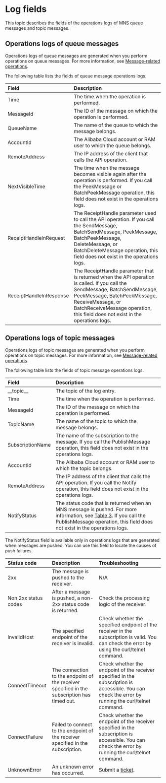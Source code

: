# Log fields

This topic describes the fields of the operations logs of MNS queue messages and topic messages.

## Operations logs of queue messages

Operations logs of queue messages are generated when you perform operations on queue messages. For more information, see [Message-related operations]().

The following table lists the fields of queue message operations logs.

|Field|Description|
|:----|:----------|
|Time|The time when the operation is performed.|
|MessageId|The ID of the message on which the operation is performed.|
|QueueName|The name of the queue to which the message belongs.|
|AccountId|The Alibaba Cloud account or RAM user to which the queue belongs.|
|RemoteAddress|The IP address of the client that calls the API operation.|
|NextVisibleTime|The time when the message becomes visible again after the operation is performed. If you call the PeekMessage or BatchPeekMessage operation, this field does not exist in the operations logs. |
|ReceiptHandleInRequest|The ReceiptHandle parameter used to call the API operation. If you call the SendMessage, BatchSendMessage, PeekMessage, BatchPeekMessage, DeleteMessage, or BatchDeleteMessage operation, this field does not exist in the operations logs. |
|ReceiptHandleInResponse|The ReceiptHandle parameter that is returned when the API operation is called. If you call the SendMessage, BatchSendMessage, PeekMessage, BatchPeekMessage, ReceiveMessage, or BatchReceiveMessage operation, this field does not exist in the operations logs. |

## Operations logs of topic messages

Operations logs of topic messages are generated when you perform operations on topic messages. For more information, see [Message-related operations]().

The following table lists the fields of topic message operations logs.

|Field|Description|
|:----|:----------|
|\_\_topic\_\_|The topic of the log entry.|
|Time|The time when the operation is performed.|
|MessageId|The ID of the message on which the operation is performed.|
|TopicName|The name of the topic to which the message belongs.|
|SubscriptionName|The name of the subscription to the message. If you call the PublishMessage operation, this field does not exist in the operations logs. |
|AccountId|The Alibaba Cloud account or RAM user to which the topic belongs.|
|RemoteAddress|The IP address of the client that calls the API operation. If you call the Notify operation, this field does not exist in the operations logs. |
|NotifyStatus|The status code that is returned when an MNS message is pushed. For more information, see [Table 3](#table_mow_q12_m1v). If you call the PublishMessage operation, this field does not exist in the operations logs. |

The NotifyStatus field is available only in operations logs that are generated when messages are pushed. You can use this field to locate the causes of push failures.

|Status code|Description|Troubleshooting|
|:----------|:----------|:--------------|
|2xx|The message is pushed to the receiver.|N/A|
|Non 2xx status codes|After a message is pushed, a non-2xx status code is returned.|Check the processing logic of the receiver.|
|InvalidHost|The specified endpoint of the receiver is invalid.|Check whether the specified endpoint of the receiver in the subscription is valid. You can check the error by using the curl/telnet command.|
|ConnectTimeout|The connection to the endpoint of the receiver specified in the subscription has timed out.|Check whether the endpoint of the receiver specified in the subscription is accessible. You can check the error by running the curl/telnet command.|
|ConnectFailure|Failed to connect to the endpoint of the receiver specified in the subscription.|Check whether the endpoint of the receiver specified in the subscription is accessible. You can check the error by running the curl/telnet command.|
|UnknownError|An unknown error has occurred.|Submit a [ticket](https://ticket-intl.console.aliyun.com/?accounttraceid=1cefa9e8cfb541609e124e8aa5a75e7bnltp#/ticket/add/?productId=1212).|

